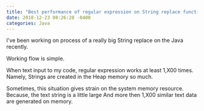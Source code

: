 ```yaml
---
title: "Best performance of regular expression on String replace function."
date: 2018-12-23 08:26:28 -0400
categories: Java
---
```


I've been working on process of a really big String replace on the Java recently.

Working flow is simple. 

When text input to my code, regular expression works at least 1,X00 times.
Namely, Strings are created in the Heap memory so much.

Sometimes, this situation gives strain on the system memory resource. 
Because, the text string is a little large And more then 1,X00 similar text data are generated on memory.
